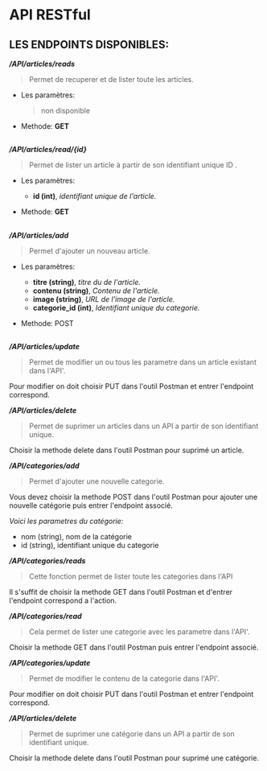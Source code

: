 # API RESTful
## LES ENDPOINTS DISPONIBLES:

***/API/articles/reads***
>Permet de recuperer et de lister toute les articles.
- Les paramètres:
  >non disponible
- Methode: **GET**

##
***/API/articles/read/{id}***
>Permet de lister un article à partir de son identifiant unique ID .
- Les paramètres:
  - **id (int)**, *identifiant unique de l'article.*
    
- Methode: **GET**
  
##
***/API/articles/add***
>Permet d'ajouter un nouveau article.

- Les paramètres:
  - **titre (string)**, *titre du de l'article.*
  - **contenu (string)**, *Contenu de l'article.*
  - **image (string)**, *URL de l'image de l'article.*
  - **categorie_id (int)**, *Identifiant unique du categorie.*

- Methode: POST

##

***/API/articles/update***

>Permet de modifier un ou tous les parametre dans un article existant dans l'API'.

Pour modifier on doit choisir PUT dans l'outil Postman et entrer l'endpoint correspond.

***/API/articles/delete***

>Permet de suprimer un articles dans un API a partir de son identifiant unique.

Choisir la methode delete dans l'outil Postman pour suprimé un article.

***/API/categories/add***

>Permet d'ajouter une nouvelle categorie.

Vous devez choisir la methode POST dans l'outil Postman pour ajouter une nouvelle catégorie puis entrer l'endpoint associé.

*Voici les parametres du catégorie:*

- nom (string), nom de la catégorie
- id (string), identifiant unique du categorie

***/API/categories/reads***

>Cette fonction permet de lister toute les categories dans l'API

Il s'suffit de choisir la methode GET dans l'outil Postman et d'entrer l'endpoint correspond a l'action.

***/API/categories/read***

>Cela permet de lister une categorie avec les parametre dans l'API'.

Choisir la methode GET dans l'outil Postman  puis entrer l'endpoint associé.

***/API/categories/update***

>Permet de modifier le contenu de la categorie dans l'API'.

Pour modifier on doit choisir PUT dans l'outil Postman et entrer l'endpoint correspond.

***/API/articles/delete***

>Permet de suprimer une catégorie dans un API a partir de son identifiant unique.

Choisir la methode delete dans l'outil Postman pour suprimé une catégorie.

